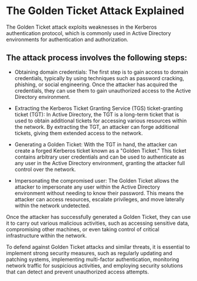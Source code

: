 # The Golden Ticket Attack Explained

The Golden Ticket attack exploits weaknesses in the Kerberos authentication protocol, which is commonly used in Active Directory environments for authentication and authorization.

## The attack process involves the following steps:

* Obtaining domain credentials: The first step is to gain access to domain credentials, typically by using techniques such as password cracking, phishing, or social engineering. Once the attacker has acquired the credentials, they can use them to gain unauthorized access to the Active Directory environment.

* Extracting the Kerberos Ticket Granting Service (TGS) ticket-granting ticket (TGT): In Active Directory, the TGT is a long-term ticket that is used to obtain additional tickets for accessing various resources within the network. By extracting the TGT, an attacker can forge additional tickets, giving them extended access to the network.

* Generating a Golden Ticket: With the TGT in hand, the attacker can create a forged Kerberos ticket known as a "Golden Ticket." This ticket contains arbitrary user credentials and can be used to authenticate as any user in the Active Directory environment, granting the attacker full control over the network.

* Impersonating the compromised user: The Golden Ticket allows the attacker to impersonate any user within the Active Directory environment without needing to know their password. This means the attacker can access resources, escalate privileges, and move laterally within the network undetected.

Once the attacker has successfully generated a Golden Ticket, they can use it to carry out various malicious activities, such as accessing sensitive data, compromising other machines, or even taking control of critical infrastructure within the network.

To defend against Golden Ticket attacks and similar threats, it is essential to implement strong security measures, such as regularly updating and patching systems, implementing multi-factor authentication, monitoring network traffic for suspicious activities, and employing security solutions that can detect and prevent unauthorized access attempts.
